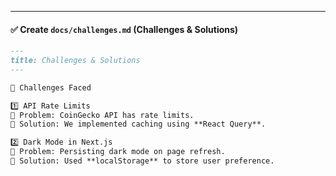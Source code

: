 
---

#### ✅ **Create `docs/challenges.md` (Challenges & Solutions)**
```md
---
title: Challenges & Solutions
---

🚧 Challenges Faced

1️⃣ API Rate Limits
🔹 Problem: CoinGecko API has rate limits.  
🔹 Solution: We implemented caching using **React Query**.

2️⃣ Dark Mode in Next.js
🔹 Problem: Persisting dark mode on page refresh.  
🔹 Solution: Used **localStorage** to store user preference.
